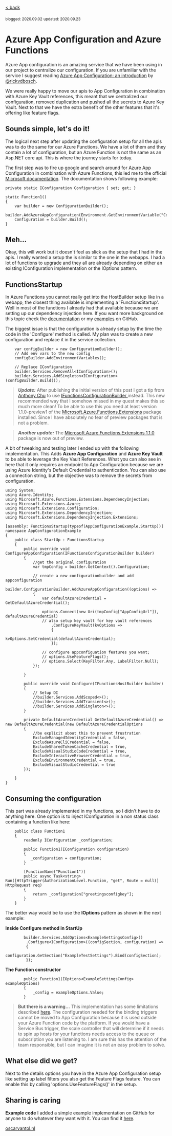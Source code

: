 [< back](index)

<sub>blogged: 2020.09.02</sub>
<sub>updated: 2020.09.23</sub>

# Azure App Configuration and Azure Functions
Azure App configuration is an amazing service that we have been using in our project to centralize our configuration. If you are unfamiliar with the service I suggest reading [Azure App Configuration: an introduction](https://www.rickvandenbosch.net/blog/azure-app-configuration-an-introduction/) by [@rickvdbosch](https://twitter.com/rickvdbosch).

We were really happy to move our apis to App Configuration in combination with Azure Key Vault references, this meant that we centralized our configuration, removed duplication and pushed all the secrets to Azure Key Vault. Next to that we have the extra benefit of the other features that it's offering like feature flags.

## Sounds simple, let's do it!

The logical next step after updating the configuration setup for all the apis was to do the same for our Azure Functions. We have a lot of them and they contain a lot of configuration, but an Azure Function is not the same as an Asp.NET core api. This is where the journey starts for today.

The first step was to fire up google and search around for Azure App Configuration in combination with Azure Functions, this led me to the official [Microsoft documentation](https://docs.microsoft.com/en-us/azure/azure-app-configuration/quickstart-azure-functions-csharp#connect-to-an-app-configuration-store). 
The documentation shows following example:

```
private static IConfiguration Configuration { set; get; }

static Function1()
{
    var builder = new ConfigurationBuilder();
    builder.AddAzureAppConfiguration(Environment.GetEnvironmentVariable("ConnectionString"));
    Configuration = builder.Build();
}
```

## Meh...
Okay, this will work but it doesn't feel as slick as the setup that I had in the apis. I really wanted a setup the is similar to the one in the webapps. I had a lot of functions to upgrade and they all are already depending on either an existing IConfiguration implementation or the IOptions pattern.


## FunctionsStartup

In Azure Functions you cannot really get into the HostBuilder setup like in a webapp, the closest thing available is implementing a 'FunctionsStartup'. Well in most of the functions I already had that available because we are setting up our dependency injection here. If you want more background on this topic check the [documentation](https://docs.microsoft.com/en-us/azure/azure-functions/functions-dotnet-dependency-injection) or my [examples](https://github.com/oscarvantol/examples-azure-functions) on GitHub.

The biggest issue is that the configuration is already setup by the time the code in the 'Configure' method is called. My plan was to create a new configuration and replace it in the service collection. 

```
    var configBuilder = new ConfigurationBuilder();
    // Add env vars to the new config
    configBuilder.AddEnvironmentVariables();

    // Replace IConfiguration
    builder.Services.RemoveAll<IConfiguration>();
    builder.Services.AddSingleton<IConfiguration>(configBuilder.Build());
```

> **_Update:_**  After publishing the initial version of this post I got a tip from [Anthony Chu](https://twitter.com/nthonyChu) to use [IFunctionsConfigurationBuilder ](https://docs.microsoft.com/en-us/azure/azure-functions/functions-dotnet-dependency-injection#customizing-configuration-sources) instead. This new recommended way that I somehow missed in my quest makes this so much more clean! To be able to use this you need at least version 1.1.0-preview1 of the [Microsoft.Azure.Functions.Extensions](https://www.nuget.org/packages/Microsoft.Azure.Functions.Extensions/) package installed. Since I have absolutely no fear of preview packages that is not a problem.

> **_Another update:_** The [Microsoft.Azure.Functions.Extensions 1.1.0](https://www.nuget.org/packages/Microsoft.Azure.Functions.Extensions/) package is now out of preview. 

A bit of tweaking and testing later I ended up with the following implementation. This Adds **Azure App Configuration** and **Azure Key Vault** to be able to leverage the Key Vault References. What you can also see in here that it only requires an endpoint to App Configuration because we are using Azure Identity's Default Credential to authentication. You can also use a connection string, but the objective was to remove the secrets from configuration.


```
using System;
using Azure.Identity;
using Microsoft.Azure.Functions.Extensions.DependencyInjection;
using Microsoft.Extensions.Azure;
using Microsoft.Extensions.Configuration;
using Microsoft.Extensions.DependencyInjection;
using Microsoft.Extensions.DependencyInjection.Extensions;

[assembly: FunctionsStartup(typeof(AppConfigurationExample.StartUp))]
namespace AppConfigurationExample
{
    public class StartUp : FunctionsStartup
    {
        public override void ConfigureAppConfiguration(IFunctionsConfigurationBuilder builder)
        {
            //get the original configuration
            var tmpConfig = builder.GetContext().Configuration;

            // create a new configurationbuilder and add appconfiguration
            builder.ConfigurationBuilder.AddAzureAppConfiguration((options) =>
            {
                var defaultAzureCredential = GetDefaultAzureCredential();

                options.Connect(new Uri(tmpConfig["AppConfigUrl"]), defaultAzureCredential)
                // also setup key vault for key vault references
                    .ConfigureKeyVault(kvOptions =>
                    {
                        kvOptions.SetCredential(defaultAzureCredential);
                    });

                // configure appconfiguation features you want;
                // options.UseFeatureFlags();
                // options.Select(KeyFilter.Any, LabelFilter.Null);
            });

        }

        public override void Configure(IFunctionsHostBuilder builder)
        {
            // Setup DI
            //builder.Services.AddScoped<>();
            //builder.Services.AddTransient<>();
            //builder.Services.AddSingleton<>();
        }

        private DefaultAzureCredential GetDefaultAzureCredential() => new DefaultAzureCredential(new DefaultAzureCredentialOptions
        {
            //be explicit about this to prevent frustration
            ExcludeManagedIdentityCredential = false,
            ExcludeAzureCliCredential = false,
            ExcludeSharedTokenCacheCredential = true,
            ExcludeVisualStudioCodeCredential = true,
            ExcludeInteractiveBrowserCredential = true,
            ExcludeEnvironmentCredential = true,
            ExcludeVisualStudioCredential = true
        });

    }
}

```

## Consuming the configuration
This part was already implemented in my functions, so I didn't have to do anything here. One option is to inject IConfiguration in a non status class containing a function like here:

```
    public class Function1
    {
        readonly IConfiguration _configuration;

        public Function1(IConfiguration configuration)
        {
           _configuration = configuration;
        }

        [FunctionName("Function1")]
        public async Task<string> Run([HttpTrigger(AuthorizationLevel.Function, "get", Route = null)] HttpRequest req)
        {
            return _configuration["greetingsconfigkey"];
        }
    }
```

The better way would be to use the **IOptions** pattern as shown in the next example:

**Inside Configure method in StartUp**
```
        builder.Services.AddOptions<ExampleSettingsConfig>()
         .Configure<IConfiguration>((configSection, configuration) =>
         {
                configuration.GetSection("ExampleTestSettings").Bind(configSection);
         });
```
**The Function constructor**
```
        public Function1(IOptions<ExampleSettingsConfig> exampleOptions)
        {
            _config = exampleOptions.Value;
        }
```

> **But there is a warning...**
>This implementation has some limitations described [here](https://github.com/Azure/azure-functions-host/issues/4464#issuecomment-513017446). The configuration needed for the binding triggers cannot be moved to App Configuration because it is used outside your Azure Function code by the platform. If you would have a Service Bus trigger, the scale controller that will determine if it needs to spin up hosts for your functions needs access to the queue or subscription you are listening to. I am sure this has the attention of the team responsible, but I can imagine it is not an easy problem to solve.

## What else did we get?
Next to the details options you have in the Azure App Configuration setup like setting up label filters you also get the Feature Flags feature. You can enable this by calling 'options.UseFeatureFlags()' in the setup.

## Sharing is caring

**Example code**
I added a simple example implementation on GitHub for anyone to do whatever they want with it. You can find it [here](https://github.com/oscarvantol/examples-azure-functions/tree/master/AppConfigurationExample).



[oscarvantol.nl](https://oscarvantol.nl) 

